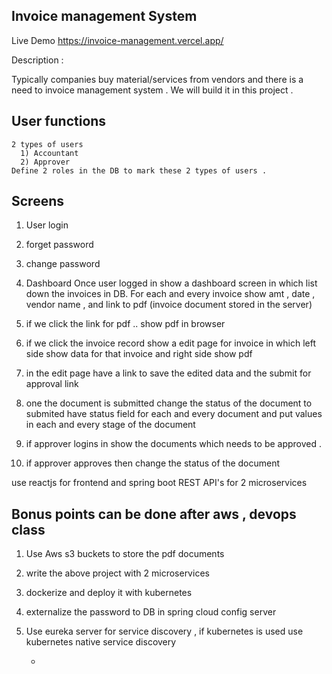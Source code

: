 Invoice management System
-------------------------
Live Demo https://invoice-management.vercel.app/

Description :

 Typically companies buy material/services from vendors and there is a need to invoice
 management system . We will build it in this project .
 
 User functions 
 --------------
    2 types of users 
	  1) Accountant 
	  2) Approver 
	Define 2 roles in the DB to mark these 2 types of users .
	
Screens 
------
1) User login 
2) forget password 
3) change password 
4) Dashboard 
     Once user logged in show a dashboard screen in which list down the invoices in DB.
	 For each and every invoice show amt , date , vendor name , and link to pdf (invoice
	  document stored in the server)
	  
5) if we click the link for pdf .. show pdf in browser 
6) if we click the invoice record show a edit page for invoice in which left side 
    show data for that invoice and right side show pdf 
7) in the edit page have a link to save the edited data and the submit for approval link
8) one the document is submitted change the status of the document  to submited 
      have status field for each and every document and put values in each and every stage
      of the document 
9) if approver logins in show the documents which needs to be approved .
10) if approver approves then change the status of the document 

 use reactjs for frontend and spring boot REST API's for 2 microservices


Bonus points  can be done after aws , devops class
---------------------------------------------------
1) Use Aws s3 buckets to store the pdf documents 
2) write the above project with 2 microservices 
3) dockerize and deploy it with kubernetes 
4) externalize the password to DB in spring cloud config server 
5) Use eureka server for service discovery , if kubernetes is used use kubernetes
    native service discovery 
 
    -   

